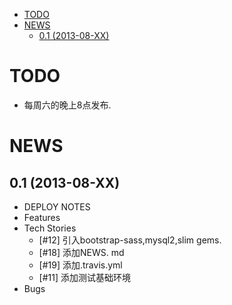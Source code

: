 - [TODO](#todo)
- [NEWS](#news)
	- [0.1 (2013-08-XX)](#01-2013-08-xx)



# TODO
* 每周六的晚上8点发布.

# NEWS

## 0.1 (2013-08-XX)
* DEPLOY NOTES
* Features
* Tech Stories
  * [#12] 引入bootstrap-sass,mysql2,slim gems.
  * [#18] 添加NEWS. md
  * [#19] 添加.travis.yml 
  * [#11] 添加测试基础环境
* Bugs

